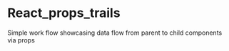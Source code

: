 # React_props_trails
Simple work flow showcasing data flow from parent to child components via props
